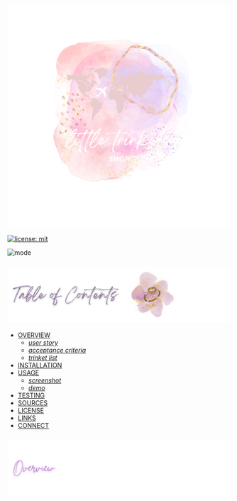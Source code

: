 <p align="center">
<img src="./locket-love/branding/header.png"/>
</p>

[![license: mit](https://img.shields.io/badge/license-mit-pink)](https://opensource.org/licenses/MIT)

<p align="left">
  <img alt="mode" src="https://img.shields.io/badge/view-darkmode-black.svg?&logo=Github&logoColor=white" >
</p>


### ![table-of-contents](./locket-love/branding/toc.png)

- [OVERVIEW](#overview)
  - [*user story*](#user-story)
  - [*acceptance criteria*](#accpetance-criteria)
  - [*trinket list*](#trinket-list)
- [INSTALLATION](#installation)
- [USAGE](#usage)
  - [*screenshot*](#screenshot)
  - [*demo*](#demo)
- [TESTING](#testing)
- [SOURCES](#sources)
- [LICENSE](#license)
- [LINKS](#links)
- [CONNECT](#connect)

### ![overview](./locket-love/branding/1.png)